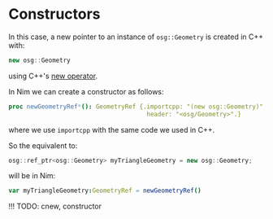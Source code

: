 # Constructors
In this case, a new pointer to an instance of `osg::Geometry` is created in C++ with:
```c++
new osg::Geometry
```
using C++'s [new operator](https://cplusplus.com/reference/new/operator%20new/).

In Nim we can create a constructor as follows:
```nim
proc newGeometryRef*(): GeometryRef {.importcpp: "(new osg::Geometry)", 
                                      header: "<osg/Geometry>".}
```
where we use `importcpp` with the same code we used in C++.

So the equivalent to:
```c++
osg::ref_ptr<osg::Geometry> myTriangleGeometry = new osg::Geometry;
```
will be in Nim:
```nim
var myTriangleGeometry:GeometryRef = newGeometryRef()
```

!!! TODO: cnew, constructor
